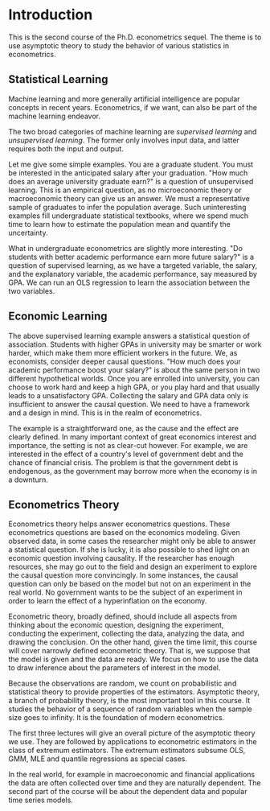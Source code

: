 
# Introduction


This is the second course of the Ph.D. econometrics sequel. The theme is to use asymptotic theory to study the behavior of various statistics in econometrics.

## Statistical Learning

Machine learning and more generally artificial intelligence are popular concepts in recent years. Econometrics, if we want, can also be part of the machine learning endeavor.

The two broad categories of machine learning are *supervised learning* and *unsupervised learning*. The former only involves input data, and latter requires both the input and output. 

Let me give some simple examples. You are a graduate student. You must be interested in the anticipated salary after your graduation. "How much does an average university graduate earn?" is a question of unsupervised learning. This is an empirical question, as no microeconomic theory or macroeconomic theory can give us an answer. We must a representative sample of graduates to infer the population average. Such uninteresting examples fill undergraduate statistical textbooks, where we spend much time to learn how to estimate the population mean and quantify the uncertainty.

What in undergraduate econometrics are slightly more interesting. "Do students with better academic performance earn more future salary?" is a question of supervised learning,
as we have a targeted variable, the salary, and the explanatory variable, the academic performance, say measured by GPA. We can run an OLS regression to learn the association between the two variables.

## Economic Learning

The above supervised learning example answers a statistical question of association. Students with higher GPAs in university may be smarter or work harder, which make them more efficient workers in the future.
We, as economists, consider deeper causal questions. "How much does your academic performance boost your salary?" is about the same person in two different hypothetical worlds.
Once you are enrolled into university, you can choose to work hard and keep a high GPA, or you play hard and that usually leads to a unsatisfactory GPA.
Collecting the salary and GPA data only is insufficient to answer the causal question. We need to have a framework and a design in mind. This is in the realm of econometrics.

The example is a straightforward one, as the cause and the effect are clearly defined. In many important context of great economics interest and importance, the setting is not as clear-cut however. For example, we are interested in the effect of a country's level of government debt and the chance of financial crisis. The problem is that the government debt is endogenous, as the government may borrow more when the economy is in a downturn.


## Econometrics Theory

Econometrics theory helps answer econometrics questions. These econometrics questions are based on the economics modeling. Given observed data, in some cases the researcher might only be able to answer a statistical question. If she is lucky, it is also possible to shed light on an economic question involving causality. If the researcher has enough resources, she may go out to the field and design an experiment to explore the causal question more convincingly. In some instances, the causal question can only be based on the model but not on an experiment in the real world. No government wants to be the subject of an experiment in order to learn the effect of a hyperinflation on the economy.

Econometric theory, broadly defined,  should include all aspects from thinking about the economic question, designing the experiment, conducting the experiment, collecting the data, analyzing the data, and drawing the conclusion. On the other hand, given the time limit, this course will cover narrowly defined econometric theory. That is, we suppose that the model is given and the data are ready. We focus on how to use the data to draw inference about the parameters of interest in the model.

Because the observations are random, we count on probabilistic and statistical theory to provide properties of the estimators. Asymptotic theory, a branch of probability theory, is the most important tool in this course. It studies the behavior of a sequence of random variables when the sample size goes to infinity. It is the foundation of modern econometrics.

The first three lectures will give an overall picture of the asymptotic theory we use. They are followed by applications to econometric estimators in the class of extremum estimators. The extremum estimators subsume OLS, GMM, MLE and quantile regressions as special cases.

In the real world, for example in macroeconomic and financial applications the data are often collected over time and they are naturally dependent. The second part of the course will be about the dependent data and popular time series models.

